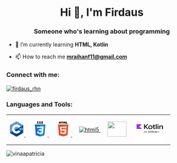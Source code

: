 <h1 align="center">Hi 👋, I'm Firdaus</h1>
<h3 align="center">Someone who's learning about programming</h3>

- 🌱 I’m currently learning **HTML, Kotlin**

- 📫 How to reach me **mraihanf11@gmail.com**

<h3 align="left">Connect with me:</h3>
<p align="left">
<a href="https://instagram.com/firdaus_rhn" target="blank"><img align="center" src="https://raw.githubusercontent.com/rahuldkjain/github-profile-readme-generator/master/src/images/icons/Social/instagram.svg" alt="firdaus_rhn" height="30" width="40" /></a>
</p>

<h3 align="left">Languages and Tools:</h3>
<p align="left"> 
  <table>
      <tr>
<td><a href="https://www.w3schools.com/cpp/" target="_blank" rel="noreferrer"> <img src="https://raw.githubusercontent.com/devicons/devicon/master/icons/cplusplus/cplusplus-original.svg" alt="cplusplus" width="40" height="40"/> </a> &nbsp</td>
<td><a href="https://www.w3schools.com/css/" target="_blank" rel="noreferrer"> <img src="https://raw.githubusercontent.com/devicons/devicon/master/icons/css3/css3-original-wordmark.svg" alt="css3" width="40" height="40"/> </a> &nbsp </td>
<td><a href="https://www.w3.org/html/" target="_blank" rel="noreferrer"> <img src="https://raw.githubusercontent.com/devicons/devicon/master/icons/html5/html5-original-wordmark.svg" alt="html5" width="40" height="40"/> </a> &nbsp </td>
<td><a href="https://www.w3.org/html/" target="_blank" rel="noreferrer"> <img src="https://raw.githubusercontent.com/jmnote/z-icons/master/svg/java.svg" alt="html5" width="40" height="40"/> </a> &nbsp </td>
<td><a href="https://www.w3schools.com/MySQL/html/"> <img src="https://github.com/bwks/vendor-icons-svg/blob/master/mysql-logo.svg" width="50" height="40"></a> &nbsp </td>
<td><a href="https://www.w3schools.com/KOTLIN"> <img src="https://github.com/devicons/devicon/blob/master/icons/kotlin/kotlin-original-wordmark.svg" width="80" height="70"></a> &nbsp </td>
    </tr>
    </table>
</p>
<p><img align="left" src="https://github-readme-stats.vercel.app/api/top-langs?username=RFirdaus21&show_icons=true&theme=dark&locale=en&layout=compact" alt="vinaapatricia" /></p>


<!---
RFirdaus21/RFirdaus21 is a ✨ special ✨ repository because its `README.md` (this file) appears on your GitHub profile.
You can click the Preview link to take a look at your changes.
--->
